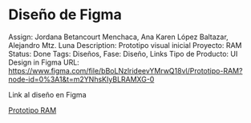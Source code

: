 # Diseño de Figma

Assign: Jordana Betancourt Menchaca, Ana Karen López Baltazar, Alejandro Mtz. Luna
Description: Prototipo visual inicial 
Proyecto: RAM
Status: Done
Tags: Diseños, Fase: Diseño, Links
Tipo de Producto: UI Design in Figma
URL: https://www.figma.com/file/bBoLNzlrideevYMrwQ18vl/Prototipo-RAM?node-id=0%3A1&t=m2YNhsKIyBLRAMXG-0

Link al diseño en Figma

[Prototipo RAM](https://www.figma.com/file/bBoLNzlrideevYMrwQ18vl/Prototipo-RAM?node-id=0%3A1&t=m2YNhsKIyBLRAMXG-0)